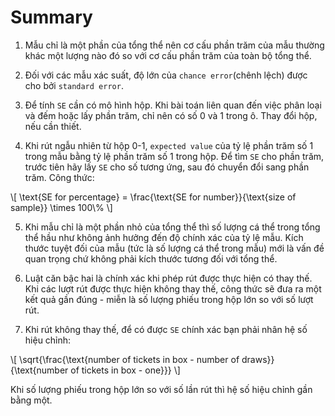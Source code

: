 # Summary

1. Mẫu chỉ là một phần của tổng thể nên cơ cấu phần trăm của mẫu thường khác một lượng nào đó so với cơ cấu phần trăm của toàn bộ tổng thể.

2. Đối với các mẫu xác suất, độ lớn của `chance error`(chênh lệch) được cho bởi `standard error`.
3. Để tính `SE` cần có mô hình hộp. Khi bài toán liên quan đến việc phân loại và đếm hoặc lấy phần trăm, chỉ nên có số 0 và 1 trong ô. Thay đổi hộp, nếu cần thiết.

4. Khi rút ngẫu nhiên từ hộp 0-1, `expected value` của tỷ lệ phần trăm số 1 trong mẫu bằng tỷ lệ phần trăm số 1 trong hộp. Để tìm `SE` cho phần trăm, trước tiên hãy lấy `SE` cho số tương ứng, sau đó chuyển đổi sang phần trăm. Công thức:

\\[
\text{SE for percentage} = \frac{\text{SE for number}}{\text{size of sample}} \times 100\\%
\\]

5. Khi mẫu chỉ là một phần nhỏ của tổng thể thì số lượng cá thể trong tổng thể hầu như không ảnh hưởng đến độ chính xác của tỷ lệ mẫu. Kích thước tuyệt đối của mẫu (tức là số lượng cá thể trong mẫu) mới là vấn đề quan trọng chứ không phải kích thước tương đối với tổng thể.

6. Luật căn bậc hai là chính xác khi phép rút được thực hiện có thay thế. Khi các lượt rút được thực hiện không thay thế, công thức sẽ đưa ra một kết quả gần đúng - miễn là số lượng phiếu trong hộp lớn so với số lượt rút.

7. Khi rút không thay thế, để có được `SE` chính xác bạn phải nhân hệ số hiệu chỉnh:

\\[
\sqrt{\frac{\text{number of tickets in box - number of draws}}{\text{number of tickets in box - one}}}
\\]

Khi số lượng phiếu trong hộp lớn so với số lần rút thì hệ số hiệu chỉnh gần bằng một.
